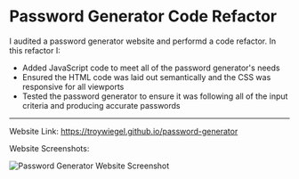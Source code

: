 # Password Generator Code Refactor

I audited a password generator website and performd a code refactor. In this refactor I:

* Added JavaScript code to meet all of the password generator's needs
* Ensured the HTML code was laid out semantically and the CSS was responsive for all viewports
* Tested the password generator to ensure it was following all of the input criteria and producing accurate passwords
-----------------------------------------------------------------------------------------------------------------


Website Link: https://troywiegel.github.io/password-generator

Website Screenshots: 

![Password Generator Website Screenshot](https://troywiegel.github.io/password-generator/assets/images/pg.png)
